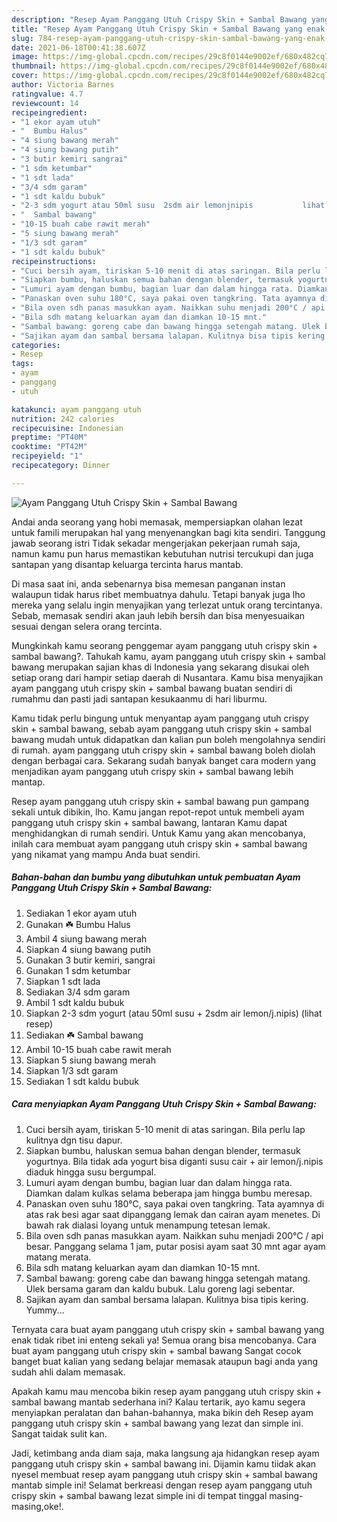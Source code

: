 ```yaml
---
description: "Resep Ayam Panggang Utuh Crispy Skin + Sambal Bawang yang enak dan Mudah Dibuat"
title: "Resep Ayam Panggang Utuh Crispy Skin + Sambal Bawang yang enak dan Mudah Dibuat"
slug: 784-resep-ayam-panggang-utuh-crispy-skin-sambal-bawang-yang-enak-dan-mudah-dibuat
date: 2021-06-18T00:41:38.607Z
image: https://img-global.cpcdn.com/recipes/29c8f0144e9002ef/680x482cq70/ayam-panggang-utuh-crispy-skin-sambal-bawang-foto-resep-utama.jpg
thumbnail: https://img-global.cpcdn.com/recipes/29c8f0144e9002ef/680x482cq70/ayam-panggang-utuh-crispy-skin-sambal-bawang-foto-resep-utama.jpg
cover: https://img-global.cpcdn.com/recipes/29c8f0144e9002ef/680x482cq70/ayam-panggang-utuh-crispy-skin-sambal-bawang-foto-resep-utama.jpg
author: Victoria Barnes
ratingvalue: 4.7
reviewcount: 14
recipeingredient:
- "1 ekor ayam utuh"
- "  Bumbu Halus"
- "4 siung bawang merah"
- "4 siung bawang putih"
- "3 butir kemiri sangrai"
- "1 sdm ketumbar"
- "1 sdt lada"
- "3/4 sdm garam"
- "1 sdt kaldu bubuk"
- "2-3 sdm yogurt atau 50ml susu  2sdm air lemonjnipis           lihat resep"
- "  Sambal bawang"
- "10-15 buah cabe rawit merah"
- "5 siung bawang merah"
- "1/3 sdt garam"
- "1 sdt kaldu bubuk"
recipeinstructions:
- "Cuci bersih ayam, tiriskan 5-10 menit di atas saringan. Bila perlu lap kulitnya dgn tisu dapur."
- "Siapkan bumbu, haluskan semua bahan dengan blender, termasuk yogurtnya. Bila tidak ada yogurt bisa diganti susu cair + air lemon/j.nipis diaduk hingga susu bergumpal."
- "Lumuri ayam dengan bumbu, bagian luar dan dalam hingga rata. Diamkan dalam kulkas selama beberapa jam hingga bumbu meresap."
- "Panaskan oven suhu 180°C, saya pakai oven tangkring. Tata ayamnya di atas rak besi agar saat dipanggang lemak dan cairan ayam menetes. Di bawah rak dialasi loyang untuk menampung tetesan lemak."
- "Bila oven sdh panas masukkan ayam. Naikkan suhu menjadi 200°C / api besar. Panggang selama 1 jam, putar posisi ayam saat 30 mnt agar ayam matang merata."
- "Bila sdh matang keluarkan ayam dan diamkan 10-15 mnt."
- "Sambal bawang: goreng cabe dan bawang hingga setengah matang. Ulek bersama garam dan kaldu bubuk. Lalu goreng lagi sebentar."
- "Sajikan ayam dan sambal bersama lalapan. Kulitnya bisa tipis kering. Yummy..."
categories:
- Resep
tags:
- ayam
- panggang
- utuh

katakunci: ayam panggang utuh 
nutrition: 242 calories
recipecuisine: Indonesian
preptime: "PT40M"
cooktime: "PT42M"
recipeyield: "1"
recipecategory: Dinner

---
```



![Ayam Panggang Utuh Crispy Skin + Sambal Bawang](https://img-global.cpcdn.com/recipes/29c8f0144e9002ef/680x482cq70/ayam-panggang-utuh-crispy-skin-sambal-bawang-foto-resep-utama.jpg)

Andai anda seorang yang hobi memasak, mempersiapkan olahan lezat untuk famili merupakan hal yang menyenangkan bagi kita sendiri. Tanggung jawab seorang istri Tidak sekadar mengerjakan pekerjaan rumah saja, namun kamu pun harus memastikan kebutuhan nutrisi tercukupi dan juga santapan yang disantap keluarga tercinta harus mantab.

Di masa  saat ini, anda sebenarnya bisa memesan panganan instan walaupun tidak harus ribet membuatnya dahulu. Tetapi banyak juga lho mereka yang selalu ingin menyajikan yang terlezat untuk orang tercintanya. Sebab, memasak sendiri akan jauh lebih bersih dan bisa menyesuaikan sesuai dengan selera orang tercinta. 



Mungkinkah kamu seorang penggemar ayam panggang utuh crispy skin + sambal bawang?. Tahukah kamu, ayam panggang utuh crispy skin + sambal bawang merupakan sajian khas di Indonesia yang sekarang disukai oleh setiap orang dari hampir setiap daerah di Nusantara. Kamu bisa menyajikan ayam panggang utuh crispy skin + sambal bawang buatan sendiri di rumahmu dan pasti jadi santapan kesukaanmu di hari liburmu.

Kamu tidak perlu bingung untuk menyantap ayam panggang utuh crispy skin + sambal bawang, sebab ayam panggang utuh crispy skin + sambal bawang mudah untuk didapatkan dan kalian pun boleh mengolahnya sendiri di rumah. ayam panggang utuh crispy skin + sambal bawang boleh diolah dengan berbagai cara. Sekarang sudah banyak banget cara modern yang menjadikan ayam panggang utuh crispy skin + sambal bawang lebih mantap.

Resep ayam panggang utuh crispy skin + sambal bawang pun gampang sekali untuk dibikin, lho. Kamu jangan repot-repot untuk membeli ayam panggang utuh crispy skin + sambal bawang, lantaran Kamu dapat menghidangkan di rumah sendiri. Untuk Kamu yang akan mencobanya, inilah cara membuat ayam panggang utuh crispy skin + sambal bawang yang nikamat yang mampu Anda buat sendiri.

<!--inarticleads1-->

##### Bahan-bahan dan bumbu yang dibutuhkan untuk pembuatan Ayam Panggang Utuh Crispy Skin + Sambal Bawang:

1. Sediakan 1 ekor ayam utuh
1. Gunakan  ☘️ Bumbu Halus
1. Ambil 4 siung bawang merah
1. Siapkan 4 siung bawang putih
1. Gunakan 3 butir kemiri, sangrai
1. Gunakan 1 sdm ketumbar
1. Siapkan 1 sdt lada
1. Sediakan 3/4 sdm garam
1. Ambil 1 sdt kaldu bubuk
1. Siapkan 2-3 sdm yogurt (atau 50ml susu + 2sdm air lemon/j.nipis)           (lihat resep)
1. Sediakan  ☘️ Sambal bawang
1. Ambil 10-15 buah cabe rawit merah
1. Siapkan 5 siung bawang merah
1. Siapkan 1/3 sdt garam
1. Sediakan 1 sdt kaldu bubuk




<!--inarticleads2-->

##### Cara menyiapkan Ayam Panggang Utuh Crispy Skin + Sambal Bawang:

1. Cuci bersih ayam, tiriskan 5-10 menit di atas saringan. Bila perlu lap kulitnya dgn tisu dapur.
1. Siapkan bumbu, haluskan semua bahan dengan blender, termasuk yogurtnya. Bila tidak ada yogurt bisa diganti susu cair + air lemon/j.nipis diaduk hingga susu bergumpal.
1. Lumuri ayam dengan bumbu, bagian luar dan dalam hingga rata. Diamkan dalam kulkas selama beberapa jam hingga bumbu meresap.
1. Panaskan oven suhu 180°C, saya pakai oven tangkring. Tata ayamnya di atas rak besi agar saat dipanggang lemak dan cairan ayam menetes. Di bawah rak dialasi loyang untuk menampung tetesan lemak.
1. Bila oven sdh panas masukkan ayam. Naikkan suhu menjadi 200°C / api besar. Panggang selama 1 jam, putar posisi ayam saat 30 mnt agar ayam matang merata.
1. Bila sdh matang keluarkan ayam dan diamkan 10-15 mnt.
1. Sambal bawang: goreng cabe dan bawang hingga setengah matang. Ulek bersama garam dan kaldu bubuk. Lalu goreng lagi sebentar.
1. Sajikan ayam dan sambal bersama lalapan. Kulitnya bisa tipis kering. Yummy...




Ternyata cara buat ayam panggang utuh crispy skin + sambal bawang yang enak tidak ribet ini enteng sekali ya! Semua orang bisa mencobanya. Cara buat ayam panggang utuh crispy skin + sambal bawang Sangat cocok banget buat kalian yang sedang belajar memasak ataupun bagi anda yang sudah ahli dalam memasak.

Apakah kamu mau mencoba bikin resep ayam panggang utuh crispy skin + sambal bawang mantab sederhana ini? Kalau tertarik, ayo kamu segera menyiapkan peralatan dan bahan-bahannya, maka bikin deh Resep ayam panggang utuh crispy skin + sambal bawang yang lezat dan simple ini. Sangat taidak sulit kan. 

Jadi, ketimbang anda diam saja, maka langsung aja hidangkan resep ayam panggang utuh crispy skin + sambal bawang ini. Dijamin kamu tiidak akan nyesel membuat resep ayam panggang utuh crispy skin + sambal bawang mantab simple ini! Selamat berkreasi dengan resep ayam panggang utuh crispy skin + sambal bawang lezat simple ini di tempat tinggal masing-masing,oke!.

